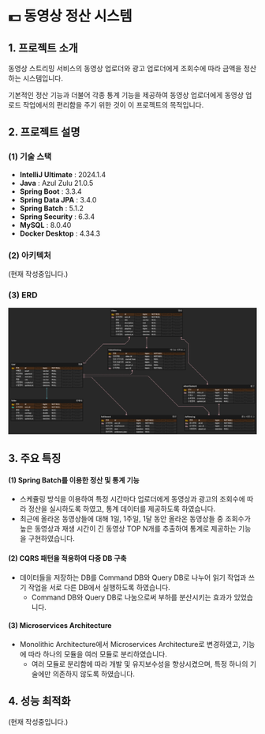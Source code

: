 # 💵 동영상 정산 시스템

## 1. 프로젝트 소개

 동영상 스트리밍 서비스의 동영상 업로더와 광고 업로더에게 조회수에 따라 금액을 정산하는 시스템입니다.

 기본적인 정산 기능과 더불어 각종 통계 기능을 제공하여 동영상 업로더에게 동영상 업로드 작업에서의 편리함을 주기 위한 것이 이 프로젝트의 목적입니다.



## 2. 프로젝트 설명

### (1) 기술 스택

- **IntelliJ Ultimate** : 2024.1.4
- **Java** : Azul Zulu 21.0.5
- **Spring Boot** : 3.3.4
- **Spring Data JPA** : 3.4.0
- **Spring Batch** : 5.1.2
- **Spring Security** : 6.3.4
- **MySQL** : 8.0.40
- **Docker Desktop** : 4.34.3



### (2) 아키텍처

(현재 작성중입니다.)



### (3) ERD

![erd](https://github.com/smkimz/settlement-system/blob/main/readme/erd.png?raw=true)



## 3. 주요 특징

#### (1) Spring Batch를 이용한 정산 및 통계 기능

- 스케쥴링 방식을 이용하여 특정 시간마다 업로더에게 동영상과 광고의 조회수에 따라 정산을 실시하도록 하였고, 통계 데이터를 제공하도록 하였습니다.
- 최근에 올라온 동영상들에 대해 1일, 1주일, 1달 동안 올라온 동영상들 중 조회수가 높은 동영상과 재생 시간이 긴 동영상 TOP N개를 추출하여 통계로 제공하는 기능을 구현하였습니다.

#### (2) CQRS 패턴을 적용하여 다중 DB 구축

- 데이터들을 저장하는 DB를 Command DB와 Query DB로 나누어 읽기 작업과 쓰기 작업을 서로 다른 DB에서 실행하도록 하였습니다.
  - Command DB와 Query DB로 나눔으로써 부하를 분산시키는 효과가 있었습니다.

#### (3) Microservices Architecture

- Monolithic Architecture에서 Microservices Architecture로 변경하였고, 기능에 따라 하나의 모듈을 여러 모듈로 분리하였습니다.
  - 여러 모듈로 분리함에 따라 개발 및 유지보수성을 향상시켰으며, 특정 하나의 기술에만 의존하지 않도록 하였습니다.



## 4. 성능 최적화

(현재 작성중입니다.)




